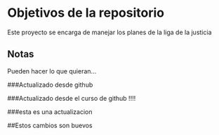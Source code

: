# Objetivos de la repositorio

Este proyecto se encarga de manejar los planes de la liga de la justicia


## Notas
Pueden hacer lo que quieran...

###Actualizado desde github

###Actualizado desde el curso de github !!!!

###esta es una actualizacion 

##Estos cambios son buevos
